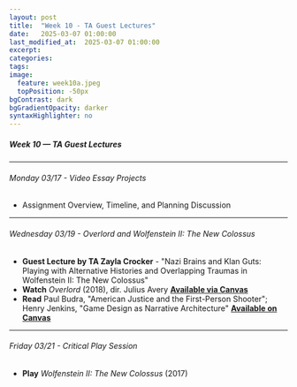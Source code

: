 ```yaml
---
layout: post
title:  "Week 10 - TA Guest Lectures"
date:   2025-03-07 01:00:00
last_modified_at:  2025-03-07 01:00:00
excerpt: 
categories: 
tags: 
image:
  feature: week10a.jpeg
  topPosition: -50px
bgContrast: dark
bgGradientOpacity: darker
syntaxHighlighter: no
---
```

##### **Week 10 — TA Guest Lectures**

---

###### Monday 03/17 - Video Essay Projects
- Assignment Overview, Timeline, and Planning Discussion

---

###### Wednesday 03/19 - *Overlord* and *Wolfenstein II: The New Colossus*
- **Guest Lecture by TA Zayla Crocker** - "Nazi Brains and Klan Guts: Playing with Alternative Histories and Overlapping Traumas in Wolfenstein II: The New Colossus"
- **Watch** *Overlord* (2018), dir. Julius Avery [**Available via Canvas**](https://uncch.instructure.com/courses/78214/discussion_topics/543036)
- **Read** Paul Budra, "American Justice and the First-Person Shooter"; Henry Jenkins, "Game Design as Narrative Architecture" [**Available on Canvas**](https://uncch.instructure.com/courses/78214/files/folder/Readings)

---

###### Friday 03/21 - Critical Play Session
- **Play** *Wolfenstein II: The New Colossus* (2017) 

